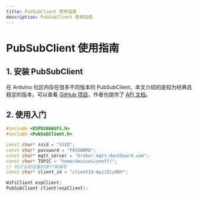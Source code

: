 ```yaml
---
title: PubSubClient 使用指南
description: PubSubClient 使用指南
---
```


# PubSubClient 使用指南

## 1. 安装 PubSubClient

在 Arduino 社区内存在很多不同版本的 PubSubClient，本文介绍的是较为经典且稳定的版本。可以查看 [GitHub 项目](https://github.com/knolleary/pubsubclient)，作者也提供了 [API 文档](https://pubsubclient.knolleary.net/api)。

## 2. 使用入门

```cpp
#include <ESP8266WiFi.h>
#include <PubSubClient.h>

const char* ssid = "SSID";
const char* password = "PASSWORD";
const char* mqtt_server = "broker.mqtt-dashboard.com";
const char* TOPIC = "home/devices/onoff/";
// 标识当前设备的客户端编号
const char* client_id = "clientId-ApjJZcy9Dh";

WiFiClient espClient;
PubSubClient client(espClient);
```
